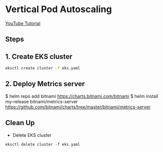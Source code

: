 # Vertical Pod Autoscaling

[YouTube Tutorial]()

## Steps

## 1. Create EKS cluster
```bash
eksctl create cluster -f eks.yaml
```

## 2. Deploy Metrics server

$ helm repo add bitnami https://charts.bitnami.com/bitnami
$ helm install my-release bitnami/metrics-server
https://github.com/bitnami/charts/tree/master/bitnami/metrics-server

## Clean Up
- Delete EKS cluster
```
eksctl delete cluster -f eks.yaml
```